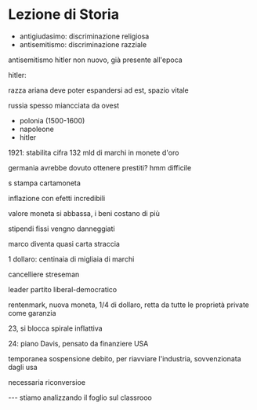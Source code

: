 # Lezione di Storia

* antigiudasimo: discriminazione religiosa
* antisemitismo: discriminazione razziale

antisemitismo hitler non nuovo, già presente all'epoca

hitler:

razza ariana deve poter espandersi ad est, spazio vitale


russia spesso miancciata da ovest
* polonia (1500-1600)
* napoleone
* hitler

1921: stabilita cifra 132 mld di marchi in monete d'oro

germania avrebbe dovuto ottenere prestiti? hmm difficile


s stampa cartamoneta

inflazione con efetti incredibili

valore moneta si abbassa, i beni costano di più 

stipendi fissi vengno danneggiati

marco diventa quasi carta straccia

1 dollaro: centinaia di migliaia di marchi


cancelliere streseman

leader partito liberal-democratico

rentenmark, nuova moneta, 1/4 di dollaro, retta da tutte le proprietà private come garanzia

23, si blocca spirale inflattiva


24: piano Davis, pensato da finanziere USA

temporanea sospensione debito, per riavviare l'industria, sovvenzionata dagli usa

necessaria riconversioe

--- stiamo analizzando il foglio sul classrooo
<!--stackedit_data:
eyJoaXN0b3J5IjpbLTIwMjQ5MzAyMDRdfQ==
-->